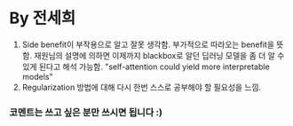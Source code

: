 
# By 전세희
1. Side benefit이 부작용으로 알고 잘못 생각함. 부가적으로 따라오는 benefit을 뜻함.
재원님의 설명에 의하면 이제까지 blackbox로 알던 딥러닝 모델을 좀 더 알 수 있게 된다고 해석 가능함.
"self-attention could yield more interpretable models" 
2. Regularization 방법에 대해 다시 한번 스스로 공부해야 할 필요성을 느낌.






### 코멘트는 쓰고 싶은 분만 쓰시면 됩니다 :)
